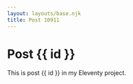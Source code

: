 ```yaml
---
layout: layouts/base.njk
title: Post 10911
---
```


# Post {{ id }}

This is post {{ id }} in my Eleventy project.
